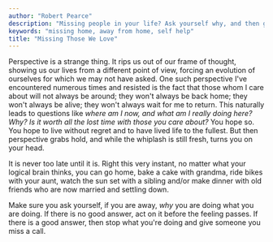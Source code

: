 ```yaml
---
author: "Robert Pearce"
description: "Missing people in your life? Ask yourself why, and then go see them or give them a call."
keywords: "missing home, away from home, self help"
title: "Missing Those We Love"
---
```


Perspective is a strange thing. It rips us out of our frame of thought, showing
us our lives from a different point of view, forcing an evolution of ourselves
for which we may not have asked. One such perspective I've encountered numerous
times and resisted is the fact that those whom I care about will not always be
around; they won't always be back home; they won't always be alive; they won't
always wait for me to return. This naturally leads to questions like _where am I
now, and what am I really doing here? Why? Is it worth all the lost time with
those you care about?_ You hope so. You hope to live without regret and to have
lived life to the fullest. But then perspective grabs hold, and while the
whiplash is still fresh, turns you on your head.

It is never too late until it is. Right this very instant, no matter what your
logical brain thinks, you can go home, bake a cake with grandma, ride bikes with
your aunt, watch the sun set with a sibling and/or make dinner with old friends
who are now married and settling down.

Make sure you ask yourself, if you are away, _why_ you are doing what you are
doing. If there is no good answer, act on it before the feeling passes. If there
is a good answer, then stop what you're doing and give someone you miss a call.

